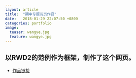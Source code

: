 ```yaml
---
layout: article
title:  "期中专题网页作品"
date:   2018-01-29 22:07:50 +0800
categories: portfolio
image:
  teaser: wangye.jpg
  feature: wangye.jpg
---
```


## 以RWD2的范例作为框架，制作了这个网页。 

- [作品链接](https://Chenyunshi2017.github.io/portfolio/0302.html)
